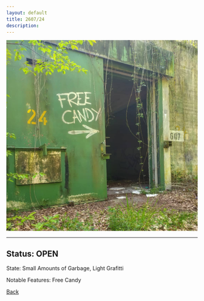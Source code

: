 ```yaml
---
layout: default
title: 2607/24
description: 
---
```

![image](https://raw.githubusercontent.com/Feuerstern3001/feuerstern3001.github.io/main/forest/bunker/2607-24.jpg)

* * *

## Status: OPEN

State: Small Amounts of Garbage, Light Grafitti

Notable Features: Free Candy

[Back](forest/bunker.md/)
